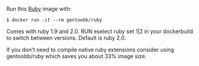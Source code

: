 Run this [Ruby][] image with:

    $ docker run -it --rm gentoobb/ruby

Comes with ruby 1.9 and 2.0. RUN eselect ruby set 1|2 in your dockerbuild to switch between versions. Default is ruby 2.0.

If you don't need to compile native ruby extensions consider using gentoobb/ruby which saves you about 33% image size.

[Ruby]: http://ruby-lang.org/
